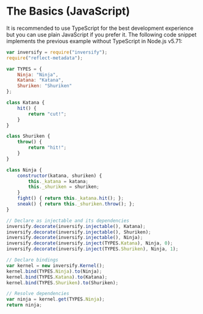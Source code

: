 # The Basics (JavaScript)
It is recommended to use TypeScript for the best development experience but you can use plain JavaScript
if you prefer it. The following code snippet implements the previous example without TypeScript in Node.js v5.71: 

```js
var inversify = require("inversify");
require("reflect-metadata");

var TYPES = {
    Ninja: "Ninja",
    Katana: "Katana",
    Shuriken: "Shuriken"
};

class Katana {
    hit() {
        return "cut!";
    }
}

class Shuriken {
    throw() {
        return "hit!";
    }
}

class Ninja {
    constructor(katana, shuriken) {
        this._katana = katana;
        this._shuriken = shuriken;
    }
    fight() { return this._katana.hit(); };
    sneak() { return this._shuriken.throw(); };
}

// Declare as injectable and its dependencies
inversify.decorate(inversify.injectable(), Katana);
inversify.decorate(inversify.injectable(), Shuriken);
inversify.decorate(inversify.injectable(), Ninja);
inversify.decorate(inversify.inject(TYPES.Katana), Ninja, 0);
inversify.decorate(inversify.inject(TYPES.Shuriken), Ninja, 1);

// Declare bindings
var kernel = new inversify.Kernel();
kernel.bind(TYPES.Ninja).to(Ninja);
kernel.bind(TYPES.Katana).to(Katana);
kernel.bind(TYPES.Shuriken).to(Shuriken);

// Resolve dependencies
var ninja = kernel.get(TYPES.Ninja);
return ninja;
```
